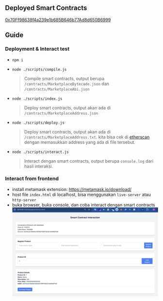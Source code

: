 ## Deployed Smart Contracts

[0x70Ff98638f4a239e1b685B646b77Ad8d650B6999](https://sepolia.etherscan.io/address/0x70Ff98638f4a239e1b685B646b77Ad8d650B6999)

## Guide

### Deployment & Interact test

- `npm i`
- `node ./scripts/compile.js`

  > Compile smart contracts, output berupa `/contracts/MarketplaceBytecode.json` dan `/contracts/MarketplaceAbi.json`

- `node ./scripts/index.js`

  > Deploy smart contracts, output akan ada di `/contracts/MarketplaceAddress.json`

- `node ./scripts/deploy.js`

  > Deploy smart contracts, output akan ada di `/contracts/MarketplaceAddress.txt`. kita bisa cek di [etherscan](https://sepolia.etherscan.io/) dengan memasukkan address yang ada di file tersebut.

- `node ./scripts/interact.js`

  > Interact dengan smart contracts, output berupa `console.log` dari hasil interaksi.

### Interact from frontend

- install metamask extension: https://metamask.io/download/
- host file `index.html` di localhost, bisa menggunakan `live-server` atau `http-server`
- buka browser, buka console, dan coba interact dengan smart contracts
  ![alt text](images/fe.png)
